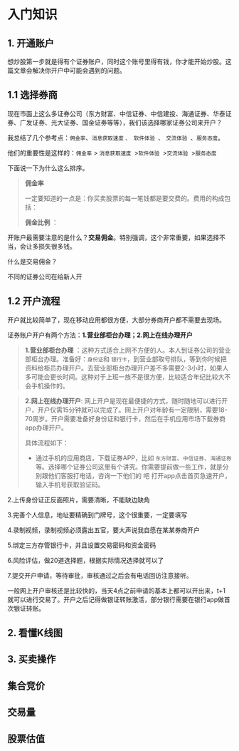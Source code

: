 # 入门知识

## 1. 开通账户

想炒股第一步就是得有个证券账户，同时这个账号里得有钱，你才能开始炒股。这篇文章会解决你开户中可能会遇到的问题。

## 1.1 选择券商

现在市面上这么多证券公司（东方财富、中信证券、中信建投、海通证券、华泰证券、广发证券、光大证券、国金证券等等），我们该选择哪家证券公司来开户？

我总结了几个参考点：`佣金率`、`消息获取速度` `、 软件体验 `、 `交流体验 `、`服务态度`。

他们的重要性是这样的：`佣金率` > `消息获取速度 `>`软件体验 `>`交流体验 `>`服务态度`

下面说一下为什么这么排序。

> **佣金率**
>
> 一定要知道的一点是：你买卖股票的每一笔钱都是要交费的。费用的构成包括：
>
> **佣金比例** ：

开账户最需要注意的是什么？**交易佣金**。特别强调，这个非常重要，如果选择不当，会让多损失很多钱。

什么是交易佣金？

不同的证券公司在给新人开

## 1.2 开户流程

开户就比较简单了，现在移动应用都很方便，大部分券商开户都不需要去现场。

证券账户开户有两个方法：**1.营业部柜台办理；2.网上在线办理开户**

> **1.营业部柜台办理** ：这种方式适合上网不方便的人。本人到证券公司的营业部柜台办理。准备好：`身份证`和 `银行卡`，到营业部取号排队，等到你时候把资料给柜员办理开户。去营业部柜台办理开户差不多需要2-3小时，如果人多可能会更长时间。这种对于上班一族不是很方便，比较适合年纪比较大不会手机操作的。

> **2.网上在线办理开户**: 网上开户是现在最便捷的方式，随时随地可以进行开户，开户仅需15分钟就可以完成了。网上开户对年龄有一定限制，需要18-70周岁。开户需要准备好身份证和银行卡，然后在手机应用市场下载券商app办理开户。
>
> 具体流程如下：
>
> - 通过手机的应用商店，下载证券APP，比如 `东方财富`、`中信证券`、`海通证券` 等。选择哪个证券公司这里有个讲究。你需要提前做一些工作，就是分别跟他们客服打电话，咨询一下他们的 吧 打开app点击首页急速开户，输入手机号获取验证码。

2.上传身份证正反面照片，需要清晰，不能缺边缺角

3.完善个人信息，地址要精确到门牌号，这个很重要，一定要填写

4.录制视频，录制视频必须露出五官，要大声说我自愿在某某券商开户

5.绑定三方存管银行卡，并且设置交易密码和资金密码

6.风险评估，做20道选择题，根据实际情况选择就可以了

7.提交开户申请，等待审批，审核通过之后会有电话回访注意接听。

一般网上开户审核还是比较快的，当天4点之前申请的基本上都可以开出来，t+1就可以进行交易了。开户之后记得做银证转账激活，部分银行需要在银行app做首次银证转账。

## 2. 看懂K线图

## 3. 买卖操作

## 集合竞价

## 交易量

## 股票估值
